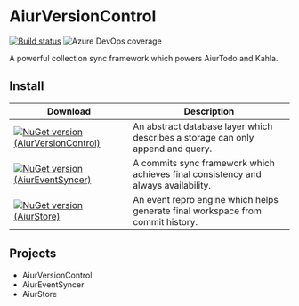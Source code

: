 # AiurVersionControl

[![Build status](https://dev.azure.com/aiursoft/Star/_apis/build/status/AiurVersionControl%20Build)](https://dev.azure.com/aiursoft/Star/_build/latest?definitionId=16)
![Azure DevOps coverage](https://img.shields.io/azure-devops/coverage/aiursoft/Star/16)

A powerful collection sync framework which powers AiurTodo and Kahla.

## Install

| Download                                                                                                                                                          | Description                                                                        |
|-------------------------------------------------------------------------------------------------------------------------------------------------------------------|------------------------------------------------------------------------------------|
| [![NuGet version (AiurVersionControl)](https://img.shields.io/nuget/v/AiurVersionControl.svg?style=flat-square)](https://www.nuget.org/packages/AiurVersionControl/) | An abstract database layer which describes a storage can only append and query.    |
| [![NuGet version (AiurEventSyncer)](https://img.shields.io/nuget/v/AiurEventSyncer.svg?style=flat-square)](https://www.nuget.org/packages/AiurEventSyncer/) | A commits sync framework which achieves final consistency and always availability. |
| [![NuGet version (AiurStore)](https://img.shields.io/nuget/v/AiurStore.svg?style=flat-square)](https://www.nuget.org/packages/AiurStore/) | An event repro engine which helps generate final workspace from commit history.    |

## Projects

* AiurVersionControl
* AiurEventSyncer
* AiurStore
